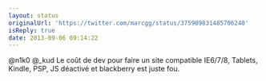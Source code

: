 ```yaml
---
layout: status
originalUrl: 'https://twitter.com/marcgg/status/375909831485706240'
isReply: true
date: 2013-09-06 09:14:22
---
```


@n1k0 @_kud Le coût de dev pour faire un site compatible IE6/7/8, Tablets, Kindle, PSP, JS déactivé et blackberry est juste fou.

